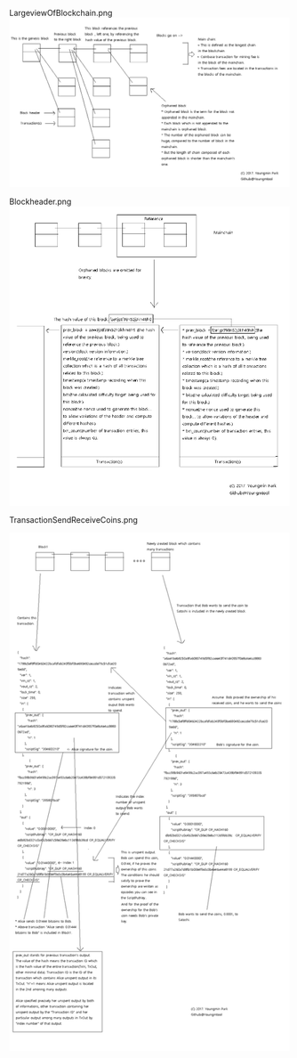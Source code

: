 LargeviewOfBlockchain.png![](/assets/LargeviewOfBlockchain.png)

Blockheader.png![](/assets/Blockheader.png)



TransactionSendReceiveCoins.png

![](/assets/TransactionSendReceiveCoins.png)









